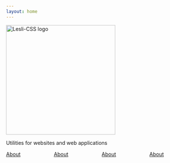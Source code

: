 ```yaml
---
layout: home
---
```


<section class="hero is-medium docs-header">
    <div class="hero-body">
        <img alt="Lesli-CSS logo" src="/images/brand/lesli-css.svg" />
        <p class="description">
            Utilities for websites and web applications
        </p>
    </div>
</section>

<section class="container docs-content">
    <div class="columns">
        <div class="column">
            <a href="/docs/lesli/5x/about/">
                <span class="icon">
                    <span class="ri-palette-line"></span>
                </span>
                About
            </a>
        </div>
        <div class="column">
            <a href="/docs/lesli/5x/about/">
                <span class="icon">
                    <span class="ri-palette-line"></span>
                </span>
                About
            </a>
        </div>
        <div class="column">
            <a href="/docs/lesli/5x/about/">
                <span class="icon">
                    <span class="ri-palette-line"></span>
                </span>
                About
            </a>
        </div>
        <div class="column">
            <a href="/docs/lesli/5x/about/">
                <span class="icon">
                    <span class="ri-palette-line"></span>
                </span>
                About
            </a>
        </div>
    </div>
</section>

<style scoped lang="scss">
    .docs-header {
        img {
            width: 300px;
        }
    }
    @import "../../.vitepress/theme/stylesheets/index.scss";
</style>
